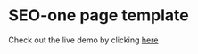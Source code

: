 # SEO-one page template
Check out the live demo by clicking [here](https://azharalsharbaji.github.io/seo-one-page-template/)
